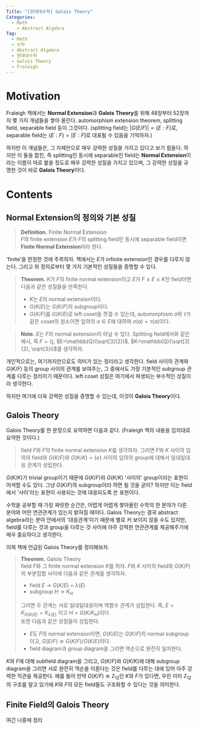 ```yaml
---
Title: "[현대대수학] Galois Theory"
Categories:
  - Math
    - Abstract Algebra
Tag:
  - Math
  - 수학
  - Abstract Algebra
  - 현대대수학
  - Galois Theory
  - Fraleigh
---
```


# Motivation

Fraleigh 책에서는 **Normal Extension**과 **Galois Theory**를 위해 48장부터 52장까지 몇 가지 개념들을 쌓아 올린다. automorphism extension theorem, splitting field, separable field 등이 그것이다. (splitting field는 $\left\vert G(E/F) \right\vert = \left\{ E:F \right\}$로, separable field는 $\left\{ E:F \right\} = [E:F]$로 대표될 수 있음을 기억하자.)

하지만 이 개념들은, 그 자체만으로 매우 강력한 성질을 가지고 있다고 보기 힘들다. 하지만 이 둘을 합친, 즉 splitting인 동시에 separable인 field는 **Normal Extension**이라는 이름이 따로 붙을 정도로 매우 강력한 성질을 가지고 있으며, 그 강력한 성질을 규명한 것이 바로 **Galois Theory**이다.

# Contents

## Normal Extension의 정의와 기본 성질

> **Definition.** Finite Normal Extension  
> $F$의 finite extension $E$가 $F$의 splitting field인 동시에 separable field이면 **Finite Normal Extension**이라 한다.

'finite'을 한정한 것에 주목하자. 책에서는 $E$가 infinite extension인 경우를 다루지 않는다. 그리고 위 정의로부터 몇 가지 기본적인 성질들을 증명할 수 있다.

> **Theorem.**
> $K$가 $F$의 finite normal extension이고 $E$가 $F \le E \le K$인 field이면 다음과 같은 성질들을 만족한다.
> - $K$는 $E$의 normal extension이다.
> - $G(K/E)$는 $G(K/F)$의 subgroup이다.
> - $G(K/F)$를 $G(K/E)$로 left coset을 쪼갤 수 있는데, automorphism $\sigma$와 $\tau$가 같은 coset의 원소이면 임의의 $a \in E$에 대하여 $\sigma(a) = \tau(a)$이다.

> **Note.** $E$는 $F$의 normal extension이 아닐 수 있다. Splitting field에서와 같은 예시, 즉 $F = \mathbb{Q}$, $E=\mathbb{Q}(\sqrt[3]{2})$, $K=\mathbb{Q}(\sqrt[3]{2}, \sqrt{3}i)$를 생각하자.

개인적으로는, 여기까지만으로도 의미가 있는 정리라고 생각한다. field 사이의 관계와 $G(K/F)$ 등의 group 사이의 관계를 보여주는, 그 중에서도 가장 기본적인 subgroup 관계를 다루는 정리이기 때문이다. left coset 성질은 여기에서 파생되는 부수적인 성질이라 생각한다.

하지만 여기에 더욱 강력한 성질을 증명할 수 있는데, 이것이 **Galois Theory**이다.

## Galois Theory

Galois Theory를 한 문장으로 요약하면 다음과 같다. (Fraleigh 책의 내용을 임의대로 요약한 것이다.)
> field $F$와 $F$의 finite normal extension $K$를 생각하자. 그러면 $F$와 $K$ 사이의 임의의 field와 $G(K/F)$와 $G(K/K)=\left\{ e \right\}$ 사이의 임의의 group에 대해서 일대일대응 관계가 성립한다.

$G(K/K)$가 trivial group이기 때문에 $G(K/F)$와 $G(K/K)$ '사이의' group이라는 표현이 어색할 수도 있다. 그냥 $G(K/F)$의 subgroup이라 하면 될 것을 굳이? 하지만 이는 field에서 '사이'라는 표현이 사용되는 것에 대응되도록 쓴 표현이다.

수학을 공부할 때 가장 짜릿한 순간은, 어렵게 어렵게 쌓아올린 수학의 한 분야가 다른 분야와 어떤 연관관계가 있는지 밝혀질 때이다. Galois Theory는 결국 abstract algebra라는 분야 안에서의 '대응관계'이기 때문에 별로 커 보이지 않을 수도 있지만, field를 다루는 것과 group을 다루는 것 사이에 아주 강력한 연관관계를 제공해주기에 매우 중요하다고 생각한다. 

이제 책에 언급된 Galois Theory를 정리해보자.

> **Theorem.** Galois Theory  
> field $F$와 그 finite normal extension $K$를 하자. $F$와 $K$ 사이의 field와 $G(K/F)$의 부분집합 사이에 다음과 같은 관계를 생각하자.
> - field $E$ -> $G(K/E)$ = $\lambda(E)$
> - subgroup $H$ -> $K_{H}$
> 
> 그러면 두 관계는 서로 일대일대응이며 역함수 관계가 성립한다. 즉, $E = K_{G(K/E)} = K_{\lambda(E)}$ 이고 $H = G(K/K_{H})$이다.  
> 또한 다음과 같은 성질들이 성립한다.
> - $E$도 $F$의 normal extension이면, $G(K/E)$는 $G(K/F)$의 normal subgroup이고, $G(E/F) \cong G(K/F) / G(K/E)$이다.
> - field diagram과 group diagram을 그리면 역순으로 완전히 일치한다.

$K$와 $F$에 대해 subfield diagram을 그리고, $G(K/F)$와 $G(K/K)$에 대해 subgroup diagram을 그리면 서로 완전히 역순을 이룬다는 것은 field를 다루는 데에 있어 아주 강력한 직관을 제공한다. 예를 들어 만약 $G(K/F) \cong \mathbb{Z}_{12}$인 $K$와 $F$가 있다면, 우린 이미 $\mathbb{Z}_{12}$의 구조를 알고 있기에 $K$와 $F$의 모든 field들도 구조화할 수 있다는 것을 의미한다.

## Finite Field의 Galois Theory

여긴 나중에 정리